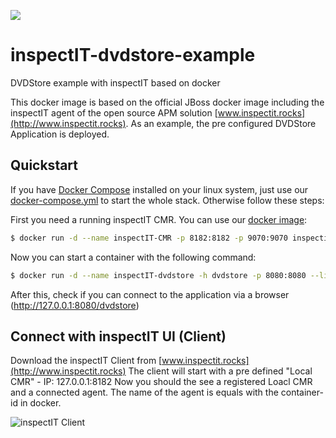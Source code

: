 [![](https://badge.imagelayers.io/inspectit/dvdstore:latest.svg)](https://imagelayers.io/?images=inspectit/dvdstore:latest 'Get your own badge on imagelayers.io')

# inspectIT-dvdstore-example
DVDStore example with inspectIT based on docker

This docker image is based on the official JBoss docker image including the inspectIT agent of the open source APM solution [www.inspectit.rocks](http://www.inspectit.rocks). As an example, the pre configured DVDStore Application is deployed.

## Quickstart
If you have [Docker Compose](https://docs.docker.com/compose/) installed on your linux system, just use our [docker-compose.yml](https://raw.githubusercontent.com/inspectIT/docker-inspectIT-dvdstore-example/master/docker-compose.yml) to start the whole stack. Otherwise follow these steps:

First you need a running inspectIT CMR. You can use our [docker image](https://github.com/inspectIT/docker-CMR):

```bash
$ docker run -d --name inspectIT-CMR -p 8182:8182 -p 9070:9070 inspectit/cmr
```

Now you can start a container with the following command:

```bash
$ docker run -d --name inspectIT-dvdstore -h dvdstore -p 8080:8080 --link inspectIT-CMR:cmr inspectit/dvdstore
```

After this, check if you can connect to the application via a browser (http://127.0.0.1:8080/dvdstore)

## Connect with inspectIT UI (Client)
Download the inspectIT Client from [www.inspectit.rocks](http://www.inspectit.rocks)
The client will start with a pre defined "Local CMR" - IP: 127.0.0.1:8182
Now you should the see a registered Loacl CMR and a connected agent. The name of the agent is equals with the container-id in docker.

![inspectIT Client](https://github.com/inspectIT/inspectIT-dvdstore-example/blob/master/inspectIT.png)
